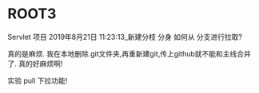 # ROOT3
Servlet 项目
2019年8月21日 11:23:13_新建分枝 分身
如何从 分支进行拉取?

真的是麻烦.
我在本地删除.git文件夹,再重新建git,传上github就不能和主线合并了.
真的好麻烦啊!

实验 pull 下拉功能!

